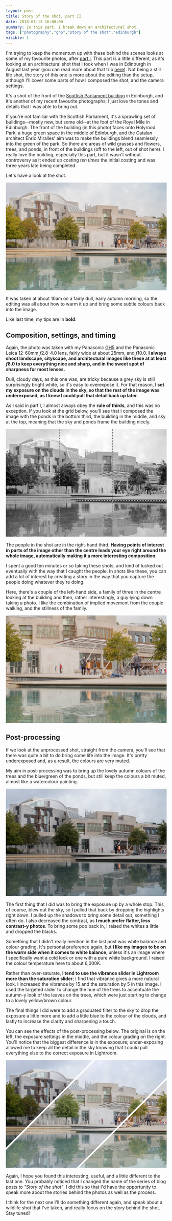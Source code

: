 ```yaml
---
layout: post
title: Story of the shot, part II
date: 2018-01-13 16:00:00
summary: In this part, I break down an architectural shot.
tags: ["photography","gh5","story of the shot","edinburgh"]
visible: 1
---
```


I'm trying to keep the momentum up with these behind the scenes looks at some
of my favourite photos, after [part I](/2018/01/11/story-of-the-shot-part-I).
This part is a little different, as it's looking at an architectural shot that
I took when I was in Edinburgh in August last year (you can read more about
that trip [here](/2017/09/05/edinburgh/)). Not being a still life shot,
the story of this one is more about the editing than the setup, although I'll
cover some parts of how I composed the shot, and the camera settings.

It's a shot of the front of the
[Scottish Parliament building](https://en.wikipedia.org/wiki/Scottish_Parliament_Building) in
Edinburgh, and it's another of my recent favourite photographs; I just love the
tones and details that I was able to bring out.

If you're not familiar with the Scottish Parliament, it's a sprawling set of
buildings--mostly new, but some old--at the foot of the Royal Mile in Edinburgh.
The front of the building (in this photo) faces onto Holyrood Park, a huge
green space in the middle of Edinburgh, and the Catalan architect Enric
Miralles' aim was to make the buildings blend seamlessly into the green of the
park. So there are areas of wild grasses and flowers, trees, and ponds, in front
of the buildings (off to the left, out of shot here). I really love the
building, especially this part, but it wasn't without controversy as it ended
up costing _ten times_ the initial costing and was three years late being
completed.

Let's have a look at the shot.

![Scottish Parliament, final image](/assets/story-of-the-shot-ii-2.jpg)

It was taken at about 10am on a fairly dull, early autumn morning, so the
editing was all about how to warm it up and bring some subtle colours back into
the image.

Like last time, my tips are in **bold**.

## Composition, settings, and timing

Again, the photo was taken with my Panasonic [GH5](/tags/index.html#gh5) and the
Panasonic Leica 12-60mm *f*2.8-4.0 lens, fairly wide at about 25mm, and *f*10.0.
**I always shoot landscape, cityscape, and architectural images like these at at
least *f*8.0 to keep everything nice and sharp, and in the sweet spot of
sharpness for most lenses.**

Dull, cloudy days, as this one was, are tricky because a grey sky is still
surprisingly bright white, so it's easy to overexpose it. For that reason, **I set my exposure on the clouds in the sky, so that the rest of the image was
underexposed, as I knew I could pull that detail back up later**.

As I said in part I, I almost always obey the **rule of thirds**, and this was
no exception. If you look at the grid below, you'll see that I composed the
image with the ponds in the bottom third, the building in the middle, and sky
at the top, meaning that the sky and ponds frame the building nicely.

![Scottish Parliament, square grid](/assets/story-of-the-shot-ii-4.jpg)

The people in the shot are in the right-hand third. **Having points of interest
in parts of the image other than the centre leads your eye right around the
whole image, automatically making it a more interesting composition**.

I spent a good ten minutes or so taking these shots, and kind of lucked out
eventually with the way that I caught the people. In shots like these, you can
add a lot of interest by creating a story in the way that you capture the people
doing whatever they're doing.

Here, there's a couple of the left-hand side, a family of three in the centre
looking at the building and then, rather interestingly, a guy lying down taking
a photo. I like the combination of implied movement from the couple walking,
and the stillness of the family.

![Scottish Parliament, detail](/assets/story-of-the-shot-ii-5.jpg)

## Post-processing

If we look at the unprocessed shot, straight from the camera, you'll see that
there was quite a bit to do bring some life into the image. It's pretty
underexposed and, as a result, the colours are very muted.

My aim in post-processing was to bring up the lovely autumn colours of the trees
and the blue/green of the ponds, but still keep the colours a bit muted, almost
like a watercolour painting.

![Scottish Parliament, unprocessed](/assets/story-of-the-shot-ii-3.jpg)

The first thing that I did was to bring the exposure up by a whole stop. This,
of course, blew out the sky, so I pulled that back by dropping the highlights
right down. I pulled up the shadows to bring some detail out, something I often
do. I also decreased the contrast, as **I much prefer flatter, less contrast-y
photos**. To bring some pop back in, I raised the whites a little and dropped
the blacks.

Something that I didn't really mention in the last post was white balance and
colour grading. It's personal preference again, but **I like my images to be on
the warm side when it comes to white balance**, unless it's an image where I
specifically want a cold look or one with a pure white background. I raised the
colour temperature here to about 6,000K.

Rather than over-saturate, **I tend to use the vibrance slider in Lightroom more
than the saturation slider**; I find that vibrance gives a more natural look.
I increased the vibrance by 15 and the saturation by 5 in this image. I used the
targeted slider to change the hue of the trees to accentuate the autumn-y look
of the leaves on the trees, which were just starting to change to a lovely
yellow/brown colour.

The final things I did were to add a graduated filter to the sky to drop the
exposure a little more and to add a little blue to the colour of the clouds,
and lastly to increase the clarity and sharpening a touch.

You can see the effects of the post-processing below. The original is on the
left, the exposure settings in the middle, and the colour grading on the right.
You'll notice that the biggest difference is in the exposure; under-exposing
allowed me to keep all the detail in the sky knowing that I could pull
everything else to the correct exposure in Lightroom.

![Scottish Parliament, post processing](/assets/story-of-the-shot-ii-1.jpg)

Again, I hope you found this interesting, useful, and a little different to the
last one. You probably noticed that I changed the name of the series of blog
posts to *"Story of the shot"*. I did this so that I'd have the opportunity to
speak more about the stories behind the photos as well as the process.

I think for the next one I'll do something different again, and speak about a
wildlife shot that I've taken, and really focus on the story behind the shot. Stay tuned!
